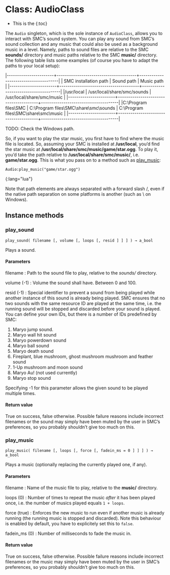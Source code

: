 Class: AudioClass
=================

* This is the
{:toc}

The `Audio` singleton, which is the sole instance of `AudioClass`,
allows you to interact with SMC’s sound system. You can play any sound
from SMC’s sound collection and any music that could also be used as a
background music in a level. Namely, paths to sound files are relative
to the SMC **sounds/** directory and music paths relative to the SMC
**music/** directory. The following table lists some examples (of
course you have to adapt the paths to your local setup):

|-----------------------+---------------------------------------+--------------------------------------|
| SMC installation path | Sound path                            | Music path                           |
|-----------------------+---------------------------------------+--------------------------------------|
|/usr/local             | /usr/local/share/smc/sounds           | /usr/local/share/smc/music           |
|-----------------------+---------------------------------------+--------------------------------------|
|C:\Program files\SMC   | C:\Program files\SMC\share\smc\sounds | C:\Program files\SMC\share\smc\music |
|-----------------------+---------------------------------------+--------------------------------------|

TODO: Check the Windows path.

So, if you want to play the star music, you first have to find where
the music file is located. So, assuming your SMC is installed at
**/usr/local**, you’d find the star music at
**/usr/local/share/smc/music/game/star.ogg**. To play it, you’d take
the path relative to **/usr/local/share/smc/music/**,
i.e. **game/star.ogg**. This is what you pass on to a method such as
[play_music](#playmusic):

~~~~~~~~~~~~~~~~~~~~~~~~~~~~~~~~~~~~~~~~
Audio:play_music("game/star.ogg")
~~~~~~~~~~~~~~~~~~~~~~~~~~~~~~~~~~~~~~~~
{:lang="lua"}

Note that path elements are always separated with a forward slash /,
even if the native path separation on some platforms is another (such
as \ on Windows).

Instance methods
----------------

### play_sound #################################################################
    play_sound( filename [, volume [, loops [, resid ] ] ] ) → a_bool

Plays a sound.

#### Parameters

filename
: Path to the sound file to play, relative to the *sounds/*
  directory.

volume (-1)
: Volume the sound shall have. Between 0 and 100.

resid (-1)
: Special identifier to prevent a sound from being
  played while another instance of this sound is already being
  played. SMC ensures that no two sounds with the same resource
  ID are played at the same time, i.e. the running sound will
  be stopped and discarded before your sound is played. You can
  define your own IDs, but there is a number of IDs predefined
  by SMC:

  1. Maryo jump sound.
  2. Maryo wall hit sound
  3. Maryo powerdown sound
  4. Maryo ball sound
  5. Maryo death sound
  6. Fireplant, blue mushroom, ghost mushroom mushroom and feather
     sound
  7. 1-Up mushroom and moon sound
  8. Maryo Au! (not used currently)
  9. Maryo stop sound

  Specifying -1 for this parameter allows the given sound to be played
  multiple times.

#### Return value

True on success, false otherwise. Possible failure reasons include
incorrect filenames or the sound may simply have been muted by
the user in SMC’s preferences, so you probably shouldn’t give
too much on this.

### play_music #################################################################
    play_music( filename [, loops [, force [, fadein_ms = 0 ] ] ] ) → a_bool

Plays a music (optionally replacing the currently played one, if any).

#### Parameters

filename
: Name of the music file to play, relative to the **music/**
  directory.

loops (0)
: Number of times to repeat the music _after_ it has been played once,
  i.e. the number of musics played equals `1 + loops`.

force (true)
: Enforces the new music to run even if another music
  is already running (the running music is stopped and discarded).
  Note this behaviour is enabled by default, you have to explicitely
  set this to `false`.

fadein_ms (0)
: Number of milliseconds to fade the music in.

#### Return value

True on success, false otherwise. Possible failure reasons include
incorrect filenames or the music may simply have been muted by
the user in SMC’s preferences, so you probably shouldn’t give
too much on this.
